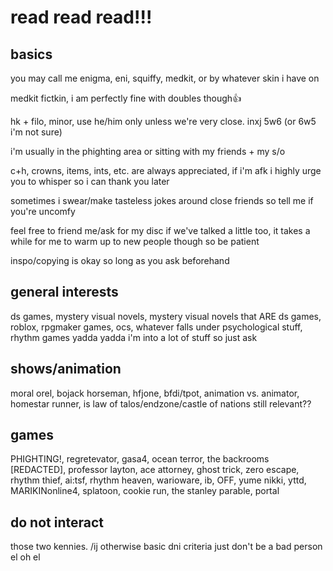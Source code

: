 # read read read!!! 

## basics
you may call me enigma, eni, squiffy, medkit, or by whatever skin i have on 

medkit fictkin, i am perfectly fine with doubles though👍

hk + filo, minor, use he/him only unless we're very close. inxj 5w6 (or 6w5 i'm not sure)

i'm usually in the phighting area or sitting with my friends + my s/o

c+h, crowns, items, ints, etc. are always appreciated, if i'm afk i highly urge you to whisper so i can thank you later

sometimes i swear/make tasteless jokes around close friends so tell me if you're uncomfy

feel free to friend me/ask for my disc if we've talked a little too, it takes a while for me to warm up to new people though so be patient

inspo/copying is okay so long as you ask beforehand

## general interests
ds games, mystery visual novels, mystery visual novels that ARE ds games, roblox, rpgmaker games, ocs, whatever falls under psychological stuff, rhythm games yadda yadda i'm into a lot of stuff so just ask

## shows/animation
moral orel, bojack horseman, hfjone, bfdi/tpot, animation vs. animator, homestar runner, is law of talos/endzone/castle of nations still relevant??

## games
PHIGHTING!, regretevator, gasa4, ocean terror, the backrooms [REDACTED], professor layton, ace attorney, ghost trick, zero escape, rhythm thief, ai:tsf, rhythm heaven, warioware, ib, OFF, yume nikki, yttd, MARIKINonline4, splatoon, cookie run, the stanley parable, portal

## do not interact
those two kennies. /ij
otherwise basic dni criteria just don't be a bad person el oh el
